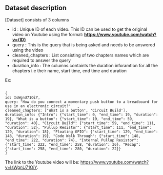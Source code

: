## Dataset description
[Dataset] consists of 3 columns
- id : Unique ID of each video. This ID can be used to get the original video on Youtube using the format: **https://www.youtube.com/watch?v={ID}** 
- query : This is the query that is being asked and needs to be answered using the video
- cleaned_chapters : List consisting of two chapters names which are required to answer the query
- duration_info : The columns containts the duration inforamtion for all the chapters i.e their name, start time, end time and duration

Ex:
```

{
id: IsWgnU71OiY,
query: "How do you connect a momentary push button to a breadboard for use in an electronic circuit?"	,
cleaned_chapters: ['What is a button', 'Circuit Build'],
duration_info: {"Intro": {"start_time": 0, "end_time": 19, "duration": 19}, "What is a button": {"start_time": 19, "end_time": 59, "duration": 40}, "Circuit Build": {"start_time": 59, "end_time": 111, "duration": 52}, "Pullup Resistor": {"start_time": 111, "end_time": 129, "duration": 18}, "Floating GPIO": {"start_time": 129, "end_time": 148, "duration": 19}, "Code Walk Through": {"start_time": 148, "end_time": 222, "duration": 74}, "Internal Pullup Resistor": {"start_time": 222, "end_time": 258, "duration": 36}, "Recap": {"start_time": 258, "end_time": 280, "duration": 22}}
}
```
The link to the Youtube video will be: https://www.youtube.com/watch?v=IsWgnU71OiY. 

